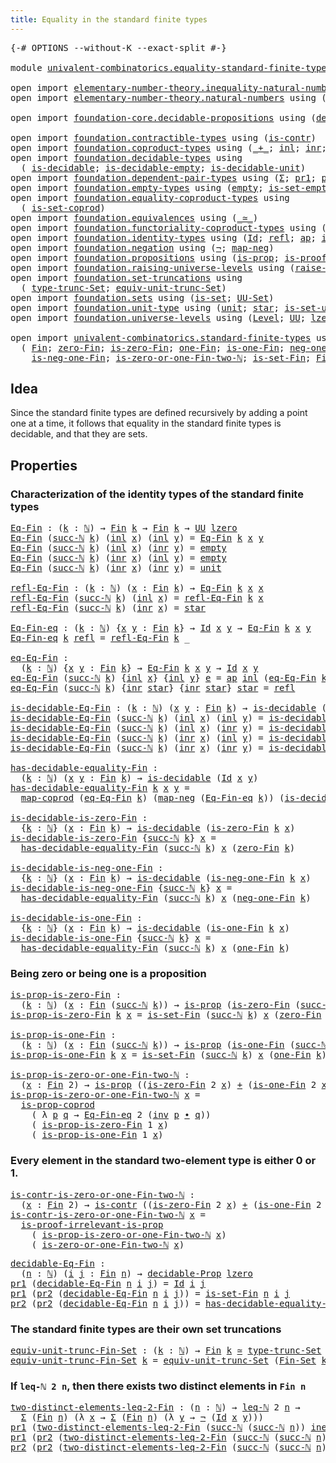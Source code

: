 ```yaml
---
title: Equality in the standard finite types
---
```


<pre class="Agda"><a id="63" class="Symbol">{-#</a> <a id="67" class="Keyword">OPTIONS</a> <a id="75" class="Pragma">--without-K</a> <a id="87" class="Pragma">--exact-split</a> <a id="101" class="Symbol">#-}</a>

<a id="106" class="Keyword">module</a> <a id="113" href="univalent-combinatorics.equality-standard-finite-types.html" class="Module">univalent-combinatorics.equality-standard-finite-types</a> <a id="168" class="Keyword">where</a>

<a id="175" class="Keyword">open</a> <a id="180" class="Keyword">import</a> <a id="187" href="elementary-number-theory.inequality-natural-numbers.html" class="Module">elementary-number-theory.inequality-natural-numbers</a> <a id="239" class="Keyword">using</a> <a id="245" class="Symbol">(</a><a id="246" href="elementary-number-theory.inequality-natural-numbers.html#1662" class="Function">leq-ℕ</a><a id="251" class="Symbol">)</a>
<a id="253" class="Keyword">open</a> <a id="258" class="Keyword">import</a> <a id="265" href="elementary-number-theory.natural-numbers.html" class="Module">elementary-number-theory.natural-numbers</a> <a id="306" class="Keyword">using</a> <a id="312" class="Symbol">(</a><a id="313" href="elementary-number-theory.natural-numbers.html#1530" class="Datatype">ℕ</a><a id="314" class="Symbol">;</a> <a id="316" href="elementary-number-theory.natural-numbers.html#1551" class="InductiveConstructor">zero-ℕ</a><a id="322" class="Symbol">;</a> <a id="324" href="elementary-number-theory.natural-numbers.html#1564" class="InductiveConstructor">succ-ℕ</a><a id="330" class="Symbol">)</a>

<a id="333" class="Keyword">open</a> <a id="338" class="Keyword">import</a> <a id="345" href="foundation-core.decidable-propositions.html" class="Module">foundation-core.decidable-propositions</a> <a id="384" class="Keyword">using</a> <a id="390" class="Symbol">(</a><a id="391" href="foundation-core.decidable-propositions.html#646" class="Function">decidable-Prop</a><a id="405" class="Symbol">)</a>

<a id="408" class="Keyword">open</a> <a id="413" class="Keyword">import</a> <a id="420" href="foundation.contractible-types.html" class="Module">foundation.contractible-types</a> <a id="450" class="Keyword">using</a> <a id="456" class="Symbol">(</a><a id="457" href="foundation-core.contractible-types.html#1006" class="Function">is-contr</a><a id="465" class="Symbol">)</a>
<a id="467" class="Keyword">open</a> <a id="472" class="Keyword">import</a> <a id="479" href="foundation.coproduct-types.html" class="Module">foundation.coproduct-types</a> <a id="506" class="Keyword">using</a> <a id="512" class="Symbol">(</a><a id="513" href="foundation.coproduct-types.html#1182" class="Datatype Operator">_+_</a><a id="516" class="Symbol">;</a> <a id="518" href="foundation.coproduct-types.html#1250" class="InductiveConstructor">inl</a><a id="521" class="Symbol">;</a> <a id="523" href="foundation.coproduct-types.html#1268" class="InductiveConstructor">inr</a><a id="526" class="Symbol">;</a> <a id="528" href="foundation.coproduct-types.html#5785" class="Function">is-prop-coprod</a><a id="542" class="Symbol">;</a> <a id="544" href="foundation.coproduct-types.html#2611" class="Function">neq-inr-inl</a><a id="555" class="Symbol">)</a>
<a id="557" class="Keyword">open</a> <a id="562" class="Keyword">import</a> <a id="569" href="foundation.decidable-types.html" class="Module">foundation.decidable-types</a> <a id="596" class="Keyword">using</a>
  <a id="604" class="Symbol">(</a> <a id="606" href="foundation.decidable-types.html#1915" class="Function">is-decidable</a><a id="618" class="Symbol">;</a> <a id="620" href="foundation.decidable-types.html#2804" class="Function">is-decidable-empty</a><a id="638" class="Symbol">;</a> <a id="640" href="foundation.decidable-types.html#2736" class="Function">is-decidable-unit</a><a id="657" class="Symbol">)</a>
<a id="659" class="Keyword">open</a> <a id="664" class="Keyword">import</a> <a id="671" href="foundation.dependent-pair-types.html" class="Module">foundation.dependent-pair-types</a> <a id="703" class="Keyword">using</a> <a id="709" class="Symbol">(</a><a id="710" href="foundation-core.dependent-pair-types.html#515" class="Record">Σ</a><a id="711" class="Symbol">;</a> <a id="713" href="foundation-core.dependent-pair-types.html#605" class="Field">pr1</a><a id="716" class="Symbol">;</a> <a id="718" href="foundation-core.dependent-pair-types.html#617" class="Field">pr2</a><a id="721" class="Symbol">)</a>
<a id="723" class="Keyword">open</a> <a id="728" class="Keyword">import</a> <a id="735" href="foundation.empty-types.html" class="Module">foundation.empty-types</a> <a id="758" class="Keyword">using</a> <a id="764" class="Symbol">(</a><a id="765" href="foundation-core.empty-types.html#1057" class="Datatype">empty</a><a id="770" class="Symbol">;</a> <a id="772" href="foundation-core.empty-types.html#2550" class="Function">is-set-empty</a><a id="784" class="Symbol">)</a>
<a id="786" class="Keyword">open</a> <a id="791" class="Keyword">import</a> <a id="798" href="foundation.equality-coproduct-types.html" class="Module">foundation.equality-coproduct-types</a> <a id="834" class="Keyword">using</a>
  <a id="842" class="Symbol">(</a> <a id="844" href="foundation.equality-coproduct-types.html#11062" class="Function">is-set-coprod</a><a id="857" class="Symbol">)</a>
<a id="859" class="Keyword">open</a> <a id="864" class="Keyword">import</a> <a id="871" href="foundation.equivalences.html" class="Module">foundation.equivalences</a> <a id="895" class="Keyword">using</a> <a id="901" class="Symbol">(</a><a id="902" href="foundation-core.equivalences.html#1621" class="Function Operator">_≃_</a><a id="905" class="Symbol">)</a>
<a id="907" class="Keyword">open</a> <a id="912" class="Keyword">import</a> <a id="919" href="foundation.functoriality-coproduct-types.html" class="Module">foundation.functoriality-coproduct-types</a> <a id="960" class="Keyword">using</a> <a id="966" class="Symbol">(</a><a id="967" href="foundation.functoriality-coproduct-types.html#2073" class="Function">map-coprod</a><a id="977" class="Symbol">)</a>
<a id="979" class="Keyword">open</a> <a id="984" class="Keyword">import</a> <a id="991" href="foundation.identity-types.html" class="Module">foundation.identity-types</a> <a id="1017" class="Keyword">using</a> <a id="1023" class="Symbol">(</a><a id="1024" href="foundation-core.identity-types.html#1767" class="Datatype">Id</a><a id="1026" class="Symbol">;</a> <a id="1028" href="foundation-core.identity-types.html#1820" class="InductiveConstructor">refl</a><a id="1032" class="Symbol">;</a> <a id="1034" href="foundation-core.identity-types.html#4003" class="Function">ap</a><a id="1036" class="Symbol">;</a> <a id="1038" href="foundation-core.identity-types.html#2729" class="Function">inv</a><a id="1041" class="Symbol">;</a> <a id="1043" href="foundation-core.identity-types.html#2425" class="Function Operator">_∙_</a><a id="1046" class="Symbol">)</a>
<a id="1048" class="Keyword">open</a> <a id="1053" class="Keyword">import</a> <a id="1060" href="foundation.negation.html" class="Module">foundation.negation</a> <a id="1080" class="Keyword">using</a> <a id="1086" class="Symbol">(</a><a id="1087" href="foundation-core.negation.html#465" class="Function">¬</a><a id="1088" class="Symbol">;</a> <a id="1090" href="foundation-core.negation.html#512" class="Function">map-neg</a><a id="1097" class="Symbol">)</a>
<a id="1099" class="Keyword">open</a> <a id="1104" class="Keyword">import</a> <a id="1111" href="foundation.propositions.html" class="Module">foundation.propositions</a> <a id="1135" class="Keyword">using</a> <a id="1141" class="Symbol">(</a><a id="1142" href="foundation-core.propositions.html#1309" class="Function">is-prop</a><a id="1149" class="Symbol">;</a> <a id="1151" href="foundation-core.propositions.html#3047" class="Function">is-proof-irrelevant-is-prop</a><a id="1178" class="Symbol">)</a>
<a id="1180" class="Keyword">open</a> <a id="1185" class="Keyword">import</a> <a id="1192" href="foundation.raising-universe-levels.html" class="Module">foundation.raising-universe-levels</a> <a id="1227" class="Keyword">using</a> <a id="1233" class="Symbol">(</a><a id="1234" href="foundation.raising-universe-levels.html#2149" class="Function">raise-Set</a><a id="1243" class="Symbol">)</a>
<a id="1245" class="Keyword">open</a> <a id="1250" class="Keyword">import</a> <a id="1257" href="foundation.set-truncations.html" class="Module">foundation.set-truncations</a> <a id="1284" class="Keyword">using</a>
  <a id="1292" class="Symbol">(</a> <a id="1294" href="foundation.set-truncations.html#3998" class="Function">type-trunc-Set</a><a id="1308" class="Symbol">;</a> <a id="1310" href="foundation.set-truncations.html#14518" class="Function">equiv-unit-trunc-Set</a><a id="1330" class="Symbol">)</a>
<a id="1332" class="Keyword">open</a> <a id="1337" class="Keyword">import</a> <a id="1344" href="foundation.sets.html" class="Module">foundation.sets</a> <a id="1360" class="Keyword">using</a> <a id="1366" class="Symbol">(</a><a id="1367" href="foundation-core.sets.html#1113" class="Function">is-set</a><a id="1373" class="Symbol">;</a> <a id="1375" href="foundation-core.sets.html#1190" class="Function">UU-Set</a><a id="1381" class="Symbol">)</a>
<a id="1383" class="Keyword">open</a> <a id="1388" class="Keyword">import</a> <a id="1395" href="foundation.unit-type.html" class="Module">foundation.unit-type</a> <a id="1416" class="Keyword">using</a> <a id="1422" class="Symbol">(</a><a id="1423" href="foundation.unit-type.html#1084" class="Datatype">unit</a><a id="1427" class="Symbol">;</a> <a id="1429" href="foundation.unit-type.html#1108" class="InductiveConstructor">star</a><a id="1433" class="Symbol">;</a> <a id="1435" href="foundation.unit-type.html#3103" class="Function">is-set-unit</a><a id="1446" class="Symbol">)</a>
<a id="1448" class="Keyword">open</a> <a id="1453" class="Keyword">import</a> <a id="1460" href="foundation.universe-levels.html" class="Module">foundation.universe-levels</a> <a id="1487" class="Keyword">using</a> <a id="1493" class="Symbol">(</a><a id="1494" href="Agda.Primitive.html#597" class="Postulate">Level</a><a id="1499" class="Symbol">;</a> <a id="1501" href="foundation-core.universe-levels.html#235" class="Primitive">UU</a><a id="1503" class="Symbol">;</a> <a id="1505" href="Agda.Primitive.html#764" class="Primitive">lzero</a><a id="1510" class="Symbol">)</a>

<a id="1513" class="Keyword">open</a> <a id="1518" class="Keyword">import</a> <a id="1525" href="univalent-combinatorics.standard-finite-types.html" class="Module">univalent-combinatorics.standard-finite-types</a> <a id="1571" class="Keyword">using</a>
  <a id="1579" class="Symbol">(</a> <a id="1581" href="univalent-combinatorics.standard-finite-types.html#2393" class="Function">Fin</a><a id="1584" class="Symbol">;</a> <a id="1586" href="univalent-combinatorics.standard-finite-types.html#6792" class="Function">zero-Fin</a><a id="1594" class="Symbol">;</a> <a id="1596" href="univalent-combinatorics.standard-finite-types.html#6895" class="Function">is-zero-Fin</a><a id="1607" class="Symbol">;</a> <a id="1609" href="univalent-combinatorics.standard-finite-types.html#8190" class="Function">one-Fin</a><a id="1616" class="Symbol">;</a> <a id="1618" href="univalent-combinatorics.standard-finite-types.html#8271" class="Function">is-one-Fin</a><a id="1628" class="Symbol">;</a> <a id="1630" href="univalent-combinatorics.standard-finite-types.html#2712" class="Function">neg-one-Fin</a><a id="1641" class="Symbol">;</a>
    <a id="1647" href="univalent-combinatorics.standard-finite-types.html#2777" class="Function">is-neg-one-Fin</a><a id="1661" class="Symbol">;</a> <a id="1663" href="univalent-combinatorics.standard-finite-types.html#8355" class="Function">is-zero-or-one-Fin-two-ℕ</a><a id="1687" class="Symbol">;</a> <a id="1689" href="univalent-combinatorics.standard-finite-types.html#2442" class="Function">is-set-Fin</a><a id="1699" class="Symbol">;</a> <a id="1701" href="univalent-combinatorics.standard-finite-types.html#2285" class="Function">Fin-Set</a><a id="1708" class="Symbol">)</a>
</pre>
## Idea

Since the standard finite types are defined recursively by adding a point one at a time, it follows that equality in the standard finite types is decidable, and that they are sets.

## Properties

### Characterization of the identity types of the standard finite types

<pre class="Agda"><a id="Eq-Fin"></a><a id="2002" href="univalent-combinatorics.equality-standard-finite-types.html#2002" class="Function">Eq-Fin</a> <a id="2009" class="Symbol">:</a> <a id="2011" class="Symbol">(</a><a id="2012" href="univalent-combinatorics.equality-standard-finite-types.html#2012" class="Bound">k</a> <a id="2014" class="Symbol">:</a> <a id="2016" href="elementary-number-theory.natural-numbers.html#1530" class="Datatype">ℕ</a><a id="2017" class="Symbol">)</a> <a id="2019" class="Symbol">→</a> <a id="2021" href="univalent-combinatorics.standard-finite-types.html#2393" class="Function">Fin</a> <a id="2025" href="univalent-combinatorics.equality-standard-finite-types.html#2012" class="Bound">k</a> <a id="2027" class="Symbol">→</a> <a id="2029" href="univalent-combinatorics.standard-finite-types.html#2393" class="Function">Fin</a> <a id="2033" href="univalent-combinatorics.equality-standard-finite-types.html#2012" class="Bound">k</a> <a id="2035" class="Symbol">→</a> <a id="2037" href="foundation-core.universe-levels.html#235" class="Primitive">UU</a> <a id="2040" href="Agda.Primitive.html#764" class="Primitive">lzero</a>
<a id="2046" href="univalent-combinatorics.equality-standard-finite-types.html#2002" class="Function">Eq-Fin</a> <a id="2053" class="Symbol">(</a><a id="2054" href="elementary-number-theory.natural-numbers.html#1564" class="InductiveConstructor">succ-ℕ</a> <a id="2061" href="univalent-combinatorics.equality-standard-finite-types.html#2061" class="Bound">k</a><a id="2062" class="Symbol">)</a> <a id="2064" class="Symbol">(</a><a id="2065" href="foundation.coproduct-types.html#1250" class="InductiveConstructor">inl</a> <a id="2069" href="univalent-combinatorics.equality-standard-finite-types.html#2069" class="Bound">x</a><a id="2070" class="Symbol">)</a> <a id="2072" class="Symbol">(</a><a id="2073" href="foundation.coproduct-types.html#1250" class="InductiveConstructor">inl</a> <a id="2077" href="univalent-combinatorics.equality-standard-finite-types.html#2077" class="Bound">y</a><a id="2078" class="Symbol">)</a> <a id="2080" class="Symbol">=</a> <a id="2082" href="univalent-combinatorics.equality-standard-finite-types.html#2002" class="Function">Eq-Fin</a> <a id="2089" href="univalent-combinatorics.equality-standard-finite-types.html#2061" class="Bound">k</a> <a id="2091" href="univalent-combinatorics.equality-standard-finite-types.html#2069" class="Bound">x</a> <a id="2093" href="univalent-combinatorics.equality-standard-finite-types.html#2077" class="Bound">y</a>
<a id="2095" href="univalent-combinatorics.equality-standard-finite-types.html#2002" class="Function">Eq-Fin</a> <a id="2102" class="Symbol">(</a><a id="2103" href="elementary-number-theory.natural-numbers.html#1564" class="InductiveConstructor">succ-ℕ</a> <a id="2110" href="univalent-combinatorics.equality-standard-finite-types.html#2110" class="Bound">k</a><a id="2111" class="Symbol">)</a> <a id="2113" class="Symbol">(</a><a id="2114" href="foundation.coproduct-types.html#1250" class="InductiveConstructor">inl</a> <a id="2118" href="univalent-combinatorics.equality-standard-finite-types.html#2118" class="Bound">x</a><a id="2119" class="Symbol">)</a> <a id="2121" class="Symbol">(</a><a id="2122" href="foundation.coproduct-types.html#1268" class="InductiveConstructor">inr</a> <a id="2126" href="univalent-combinatorics.equality-standard-finite-types.html#2126" class="Bound">y</a><a id="2127" class="Symbol">)</a> <a id="2129" class="Symbol">=</a> <a id="2131" href="foundation-core.empty-types.html#1057" class="Datatype">empty</a>
<a id="2137" href="univalent-combinatorics.equality-standard-finite-types.html#2002" class="Function">Eq-Fin</a> <a id="2144" class="Symbol">(</a><a id="2145" href="elementary-number-theory.natural-numbers.html#1564" class="InductiveConstructor">succ-ℕ</a> <a id="2152" href="univalent-combinatorics.equality-standard-finite-types.html#2152" class="Bound">k</a><a id="2153" class="Symbol">)</a> <a id="2155" class="Symbol">(</a><a id="2156" href="foundation.coproduct-types.html#1268" class="InductiveConstructor">inr</a> <a id="2160" href="univalent-combinatorics.equality-standard-finite-types.html#2160" class="Bound">x</a><a id="2161" class="Symbol">)</a> <a id="2163" class="Symbol">(</a><a id="2164" href="foundation.coproduct-types.html#1250" class="InductiveConstructor">inl</a> <a id="2168" href="univalent-combinatorics.equality-standard-finite-types.html#2168" class="Bound">y</a><a id="2169" class="Symbol">)</a> <a id="2171" class="Symbol">=</a> <a id="2173" href="foundation-core.empty-types.html#1057" class="Datatype">empty</a>
<a id="2179" href="univalent-combinatorics.equality-standard-finite-types.html#2002" class="Function">Eq-Fin</a> <a id="2186" class="Symbol">(</a><a id="2187" href="elementary-number-theory.natural-numbers.html#1564" class="InductiveConstructor">succ-ℕ</a> <a id="2194" href="univalent-combinatorics.equality-standard-finite-types.html#2194" class="Bound">k</a><a id="2195" class="Symbol">)</a> <a id="2197" class="Symbol">(</a><a id="2198" href="foundation.coproduct-types.html#1268" class="InductiveConstructor">inr</a> <a id="2202" href="univalent-combinatorics.equality-standard-finite-types.html#2202" class="Bound">x</a><a id="2203" class="Symbol">)</a> <a id="2205" class="Symbol">(</a><a id="2206" href="foundation.coproduct-types.html#1268" class="InductiveConstructor">inr</a> <a id="2210" href="univalent-combinatorics.equality-standard-finite-types.html#2210" class="Bound">y</a><a id="2211" class="Symbol">)</a> <a id="2213" class="Symbol">=</a> <a id="2215" href="foundation.unit-type.html#1084" class="Datatype">unit</a>

<a id="refl-Eq-Fin"></a><a id="2221" href="univalent-combinatorics.equality-standard-finite-types.html#2221" class="Function">refl-Eq-Fin</a> <a id="2233" class="Symbol">:</a> <a id="2235" class="Symbol">(</a><a id="2236" href="univalent-combinatorics.equality-standard-finite-types.html#2236" class="Bound">k</a> <a id="2238" class="Symbol">:</a> <a id="2240" href="elementary-number-theory.natural-numbers.html#1530" class="Datatype">ℕ</a><a id="2241" class="Symbol">)</a> <a id="2243" class="Symbol">(</a><a id="2244" href="univalent-combinatorics.equality-standard-finite-types.html#2244" class="Bound">x</a> <a id="2246" class="Symbol">:</a> <a id="2248" href="univalent-combinatorics.standard-finite-types.html#2393" class="Function">Fin</a> <a id="2252" href="univalent-combinatorics.equality-standard-finite-types.html#2236" class="Bound">k</a><a id="2253" class="Symbol">)</a> <a id="2255" class="Symbol">→</a> <a id="2257" href="univalent-combinatorics.equality-standard-finite-types.html#2002" class="Function">Eq-Fin</a> <a id="2264" href="univalent-combinatorics.equality-standard-finite-types.html#2236" class="Bound">k</a> <a id="2266" href="univalent-combinatorics.equality-standard-finite-types.html#2244" class="Bound">x</a> <a id="2268" href="univalent-combinatorics.equality-standard-finite-types.html#2244" class="Bound">x</a>
<a id="2270" href="univalent-combinatorics.equality-standard-finite-types.html#2221" class="Function">refl-Eq-Fin</a> <a id="2282" class="Symbol">(</a><a id="2283" href="elementary-number-theory.natural-numbers.html#1564" class="InductiveConstructor">succ-ℕ</a> <a id="2290" href="univalent-combinatorics.equality-standard-finite-types.html#2290" class="Bound">k</a><a id="2291" class="Symbol">)</a> <a id="2293" class="Symbol">(</a><a id="2294" href="foundation.coproduct-types.html#1250" class="InductiveConstructor">inl</a> <a id="2298" href="univalent-combinatorics.equality-standard-finite-types.html#2298" class="Bound">x</a><a id="2299" class="Symbol">)</a> <a id="2301" class="Symbol">=</a> <a id="2303" href="univalent-combinatorics.equality-standard-finite-types.html#2221" class="Function">refl-Eq-Fin</a> <a id="2315" href="univalent-combinatorics.equality-standard-finite-types.html#2290" class="Bound">k</a> <a id="2317" href="univalent-combinatorics.equality-standard-finite-types.html#2298" class="Bound">x</a>
<a id="2319" href="univalent-combinatorics.equality-standard-finite-types.html#2221" class="Function">refl-Eq-Fin</a> <a id="2331" class="Symbol">(</a><a id="2332" href="elementary-number-theory.natural-numbers.html#1564" class="InductiveConstructor">succ-ℕ</a> <a id="2339" href="univalent-combinatorics.equality-standard-finite-types.html#2339" class="Bound">k</a><a id="2340" class="Symbol">)</a> <a id="2342" class="Symbol">(</a><a id="2343" href="foundation.coproduct-types.html#1268" class="InductiveConstructor">inr</a> <a id="2347" href="univalent-combinatorics.equality-standard-finite-types.html#2347" class="Bound">x</a><a id="2348" class="Symbol">)</a> <a id="2350" class="Symbol">=</a> <a id="2352" href="foundation.unit-type.html#1108" class="InductiveConstructor">star</a>

<a id="Eq-Fin-eq"></a><a id="2358" href="univalent-combinatorics.equality-standard-finite-types.html#2358" class="Function">Eq-Fin-eq</a> <a id="2368" class="Symbol">:</a> <a id="2370" class="Symbol">(</a><a id="2371" href="univalent-combinatorics.equality-standard-finite-types.html#2371" class="Bound">k</a> <a id="2373" class="Symbol">:</a> <a id="2375" href="elementary-number-theory.natural-numbers.html#1530" class="Datatype">ℕ</a><a id="2376" class="Symbol">)</a> <a id="2378" class="Symbol">{</a><a id="2379" href="univalent-combinatorics.equality-standard-finite-types.html#2379" class="Bound">x</a> <a id="2381" href="univalent-combinatorics.equality-standard-finite-types.html#2381" class="Bound">y</a> <a id="2383" class="Symbol">:</a> <a id="2385" href="univalent-combinatorics.standard-finite-types.html#2393" class="Function">Fin</a> <a id="2389" href="univalent-combinatorics.equality-standard-finite-types.html#2371" class="Bound">k</a><a id="2390" class="Symbol">}</a> <a id="2392" class="Symbol">→</a> <a id="2394" href="foundation-core.identity-types.html#1767" class="Datatype">Id</a> <a id="2397" href="univalent-combinatorics.equality-standard-finite-types.html#2379" class="Bound">x</a> <a id="2399" href="univalent-combinatorics.equality-standard-finite-types.html#2381" class="Bound">y</a> <a id="2401" class="Symbol">→</a> <a id="2403" href="univalent-combinatorics.equality-standard-finite-types.html#2002" class="Function">Eq-Fin</a> <a id="2410" href="univalent-combinatorics.equality-standard-finite-types.html#2371" class="Bound">k</a> <a id="2412" href="univalent-combinatorics.equality-standard-finite-types.html#2379" class="Bound">x</a> <a id="2414" href="univalent-combinatorics.equality-standard-finite-types.html#2381" class="Bound">y</a>
<a id="2416" href="univalent-combinatorics.equality-standard-finite-types.html#2358" class="Function">Eq-Fin-eq</a> <a id="2426" href="univalent-combinatorics.equality-standard-finite-types.html#2426" class="Bound">k</a> <a id="2428" href="foundation-core.identity-types.html#1820" class="InductiveConstructor">refl</a> <a id="2433" class="Symbol">=</a> <a id="2435" href="univalent-combinatorics.equality-standard-finite-types.html#2221" class="Function">refl-Eq-Fin</a> <a id="2447" href="univalent-combinatorics.equality-standard-finite-types.html#2426" class="Bound">k</a> <a id="2449" class="Symbol">_</a>

<a id="eq-Eq-Fin"></a><a id="2452" href="univalent-combinatorics.equality-standard-finite-types.html#2452" class="Function">eq-Eq-Fin</a> <a id="2462" class="Symbol">:</a>
  <a id="2466" class="Symbol">(</a><a id="2467" href="univalent-combinatorics.equality-standard-finite-types.html#2467" class="Bound">k</a> <a id="2469" class="Symbol">:</a> <a id="2471" href="elementary-number-theory.natural-numbers.html#1530" class="Datatype">ℕ</a><a id="2472" class="Symbol">)</a> <a id="2474" class="Symbol">{</a><a id="2475" href="univalent-combinatorics.equality-standard-finite-types.html#2475" class="Bound">x</a> <a id="2477" href="univalent-combinatorics.equality-standard-finite-types.html#2477" class="Bound">y</a> <a id="2479" class="Symbol">:</a> <a id="2481" href="univalent-combinatorics.standard-finite-types.html#2393" class="Function">Fin</a> <a id="2485" href="univalent-combinatorics.equality-standard-finite-types.html#2467" class="Bound">k</a><a id="2486" class="Symbol">}</a> <a id="2488" class="Symbol">→</a> <a id="2490" href="univalent-combinatorics.equality-standard-finite-types.html#2002" class="Function">Eq-Fin</a> <a id="2497" href="univalent-combinatorics.equality-standard-finite-types.html#2467" class="Bound">k</a> <a id="2499" href="univalent-combinatorics.equality-standard-finite-types.html#2475" class="Bound">x</a> <a id="2501" href="univalent-combinatorics.equality-standard-finite-types.html#2477" class="Bound">y</a> <a id="2503" class="Symbol">→</a> <a id="2505" href="foundation-core.identity-types.html#1767" class="Datatype">Id</a> <a id="2508" href="univalent-combinatorics.equality-standard-finite-types.html#2475" class="Bound">x</a> <a id="2510" href="univalent-combinatorics.equality-standard-finite-types.html#2477" class="Bound">y</a>
<a id="2512" href="univalent-combinatorics.equality-standard-finite-types.html#2452" class="Function">eq-Eq-Fin</a> <a id="2522" class="Symbol">(</a><a id="2523" href="elementary-number-theory.natural-numbers.html#1564" class="InductiveConstructor">succ-ℕ</a> <a id="2530" href="univalent-combinatorics.equality-standard-finite-types.html#2530" class="Bound">k</a><a id="2531" class="Symbol">)</a> <a id="2533" class="Symbol">{</a><a id="2534" href="foundation.coproduct-types.html#1250" class="InductiveConstructor">inl</a> <a id="2538" href="univalent-combinatorics.equality-standard-finite-types.html#2538" class="Bound">x</a><a id="2539" class="Symbol">}</a> <a id="2541" class="Symbol">{</a><a id="2542" href="foundation.coproduct-types.html#1250" class="InductiveConstructor">inl</a> <a id="2546" href="univalent-combinatorics.equality-standard-finite-types.html#2546" class="Bound">y</a><a id="2547" class="Symbol">}</a> <a id="2549" href="univalent-combinatorics.equality-standard-finite-types.html#2549" class="Bound">e</a> <a id="2551" class="Symbol">=</a> <a id="2553" href="foundation-core.identity-types.html#4003" class="Function">ap</a> <a id="2556" href="foundation.coproduct-types.html#1250" class="InductiveConstructor">inl</a> <a id="2560" class="Symbol">(</a><a id="2561" href="univalent-combinatorics.equality-standard-finite-types.html#2452" class="Function">eq-Eq-Fin</a> <a id="2571" href="univalent-combinatorics.equality-standard-finite-types.html#2530" class="Bound">k</a> <a id="2573" href="univalent-combinatorics.equality-standard-finite-types.html#2549" class="Bound">e</a><a id="2574" class="Symbol">)</a>
<a id="2576" href="univalent-combinatorics.equality-standard-finite-types.html#2452" class="Function">eq-Eq-Fin</a> <a id="2586" class="Symbol">(</a><a id="2587" href="elementary-number-theory.natural-numbers.html#1564" class="InductiveConstructor">succ-ℕ</a> <a id="2594" href="univalent-combinatorics.equality-standard-finite-types.html#2594" class="Bound">k</a><a id="2595" class="Symbol">)</a> <a id="2597" class="Symbol">{</a><a id="2598" href="foundation.coproduct-types.html#1268" class="InductiveConstructor">inr</a> <a id="2602" href="foundation.unit-type.html#1108" class="InductiveConstructor">star</a><a id="2606" class="Symbol">}</a> <a id="2608" class="Symbol">{</a><a id="2609" href="foundation.coproduct-types.html#1268" class="InductiveConstructor">inr</a> <a id="2613" href="foundation.unit-type.html#1108" class="InductiveConstructor">star</a><a id="2617" class="Symbol">}</a> <a id="2619" href="foundation.unit-type.html#1108" class="InductiveConstructor">star</a> <a id="2624" class="Symbol">=</a> <a id="2626" href="foundation-core.identity-types.html#1820" class="InductiveConstructor">refl</a>

<a id="is-decidable-Eq-Fin"></a><a id="2632" href="univalent-combinatorics.equality-standard-finite-types.html#2632" class="Function">is-decidable-Eq-Fin</a> <a id="2652" class="Symbol">:</a> <a id="2654" class="Symbol">(</a><a id="2655" href="univalent-combinatorics.equality-standard-finite-types.html#2655" class="Bound">k</a> <a id="2657" class="Symbol">:</a> <a id="2659" href="elementary-number-theory.natural-numbers.html#1530" class="Datatype">ℕ</a><a id="2660" class="Symbol">)</a> <a id="2662" class="Symbol">(</a><a id="2663" href="univalent-combinatorics.equality-standard-finite-types.html#2663" class="Bound">x</a> <a id="2665" href="univalent-combinatorics.equality-standard-finite-types.html#2665" class="Bound">y</a> <a id="2667" class="Symbol">:</a> <a id="2669" href="univalent-combinatorics.standard-finite-types.html#2393" class="Function">Fin</a> <a id="2673" href="univalent-combinatorics.equality-standard-finite-types.html#2655" class="Bound">k</a><a id="2674" class="Symbol">)</a> <a id="2676" class="Symbol">→</a> <a id="2678" href="foundation.decidable-types.html#1915" class="Function">is-decidable</a> <a id="2691" class="Symbol">(</a><a id="2692" href="univalent-combinatorics.equality-standard-finite-types.html#2002" class="Function">Eq-Fin</a> <a id="2699" href="univalent-combinatorics.equality-standard-finite-types.html#2655" class="Bound">k</a> <a id="2701" href="univalent-combinatorics.equality-standard-finite-types.html#2663" class="Bound">x</a> <a id="2703" href="univalent-combinatorics.equality-standard-finite-types.html#2665" class="Bound">y</a><a id="2704" class="Symbol">)</a>
<a id="2706" href="univalent-combinatorics.equality-standard-finite-types.html#2632" class="Function">is-decidable-Eq-Fin</a> <a id="2726" class="Symbol">(</a><a id="2727" href="elementary-number-theory.natural-numbers.html#1564" class="InductiveConstructor">succ-ℕ</a> <a id="2734" href="univalent-combinatorics.equality-standard-finite-types.html#2734" class="Bound">k</a><a id="2735" class="Symbol">)</a> <a id="2737" class="Symbol">(</a><a id="2738" href="foundation.coproduct-types.html#1250" class="InductiveConstructor">inl</a> <a id="2742" href="univalent-combinatorics.equality-standard-finite-types.html#2742" class="Bound">x</a><a id="2743" class="Symbol">)</a> <a id="2745" class="Symbol">(</a><a id="2746" href="foundation.coproduct-types.html#1250" class="InductiveConstructor">inl</a> <a id="2750" href="univalent-combinatorics.equality-standard-finite-types.html#2750" class="Bound">y</a><a id="2751" class="Symbol">)</a> <a id="2753" class="Symbol">=</a> <a id="2755" href="univalent-combinatorics.equality-standard-finite-types.html#2632" class="Function">is-decidable-Eq-Fin</a> <a id="2775" href="univalent-combinatorics.equality-standard-finite-types.html#2734" class="Bound">k</a> <a id="2777" href="univalent-combinatorics.equality-standard-finite-types.html#2742" class="Bound">x</a> <a id="2779" href="univalent-combinatorics.equality-standard-finite-types.html#2750" class="Bound">y</a>
<a id="2781" href="univalent-combinatorics.equality-standard-finite-types.html#2632" class="Function">is-decidable-Eq-Fin</a> <a id="2801" class="Symbol">(</a><a id="2802" href="elementary-number-theory.natural-numbers.html#1564" class="InductiveConstructor">succ-ℕ</a> <a id="2809" href="univalent-combinatorics.equality-standard-finite-types.html#2809" class="Bound">k</a><a id="2810" class="Symbol">)</a> <a id="2812" class="Symbol">(</a><a id="2813" href="foundation.coproduct-types.html#1250" class="InductiveConstructor">inl</a> <a id="2817" href="univalent-combinatorics.equality-standard-finite-types.html#2817" class="Bound">x</a><a id="2818" class="Symbol">)</a> <a id="2820" class="Symbol">(</a><a id="2821" href="foundation.coproduct-types.html#1268" class="InductiveConstructor">inr</a> <a id="2825" href="univalent-combinatorics.equality-standard-finite-types.html#2825" class="Bound">y</a><a id="2826" class="Symbol">)</a> <a id="2828" class="Symbol">=</a> <a id="2830" href="foundation.decidable-types.html#2804" class="Function">is-decidable-empty</a>
<a id="2849" href="univalent-combinatorics.equality-standard-finite-types.html#2632" class="Function">is-decidable-Eq-Fin</a> <a id="2869" class="Symbol">(</a><a id="2870" href="elementary-number-theory.natural-numbers.html#1564" class="InductiveConstructor">succ-ℕ</a> <a id="2877" href="univalent-combinatorics.equality-standard-finite-types.html#2877" class="Bound">k</a><a id="2878" class="Symbol">)</a> <a id="2880" class="Symbol">(</a><a id="2881" href="foundation.coproduct-types.html#1268" class="InductiveConstructor">inr</a> <a id="2885" href="univalent-combinatorics.equality-standard-finite-types.html#2885" class="Bound">x</a><a id="2886" class="Symbol">)</a> <a id="2888" class="Symbol">(</a><a id="2889" href="foundation.coproduct-types.html#1250" class="InductiveConstructor">inl</a> <a id="2893" href="univalent-combinatorics.equality-standard-finite-types.html#2893" class="Bound">y</a><a id="2894" class="Symbol">)</a> <a id="2896" class="Symbol">=</a> <a id="2898" href="foundation.decidable-types.html#2804" class="Function">is-decidable-empty</a>
<a id="2917" href="univalent-combinatorics.equality-standard-finite-types.html#2632" class="Function">is-decidable-Eq-Fin</a> <a id="2937" class="Symbol">(</a><a id="2938" href="elementary-number-theory.natural-numbers.html#1564" class="InductiveConstructor">succ-ℕ</a> <a id="2945" href="univalent-combinatorics.equality-standard-finite-types.html#2945" class="Bound">k</a><a id="2946" class="Symbol">)</a> <a id="2948" class="Symbol">(</a><a id="2949" href="foundation.coproduct-types.html#1268" class="InductiveConstructor">inr</a> <a id="2953" href="univalent-combinatorics.equality-standard-finite-types.html#2953" class="Bound">x</a><a id="2954" class="Symbol">)</a> <a id="2956" class="Symbol">(</a><a id="2957" href="foundation.coproduct-types.html#1268" class="InductiveConstructor">inr</a> <a id="2961" href="univalent-combinatorics.equality-standard-finite-types.html#2961" class="Bound">y</a><a id="2962" class="Symbol">)</a> <a id="2964" class="Symbol">=</a> <a id="2966" href="foundation.decidable-types.html#2736" class="Function">is-decidable-unit</a>

<a id="has-decidable-equality-Fin"></a><a id="2985" href="univalent-combinatorics.equality-standard-finite-types.html#2985" class="Function">has-decidable-equality-Fin</a> <a id="3012" class="Symbol">:</a>
  <a id="3016" class="Symbol">(</a><a id="3017" href="univalent-combinatorics.equality-standard-finite-types.html#3017" class="Bound">k</a> <a id="3019" class="Symbol">:</a> <a id="3021" href="elementary-number-theory.natural-numbers.html#1530" class="Datatype">ℕ</a><a id="3022" class="Symbol">)</a> <a id="3024" class="Symbol">(</a><a id="3025" href="univalent-combinatorics.equality-standard-finite-types.html#3025" class="Bound">x</a> <a id="3027" href="univalent-combinatorics.equality-standard-finite-types.html#3027" class="Bound">y</a> <a id="3029" class="Symbol">:</a> <a id="3031" href="univalent-combinatorics.standard-finite-types.html#2393" class="Function">Fin</a> <a id="3035" href="univalent-combinatorics.equality-standard-finite-types.html#3017" class="Bound">k</a><a id="3036" class="Symbol">)</a> <a id="3038" class="Symbol">→</a> <a id="3040" href="foundation.decidable-types.html#1915" class="Function">is-decidable</a> <a id="3053" class="Symbol">(</a><a id="3054" href="foundation-core.identity-types.html#1767" class="Datatype">Id</a> <a id="3057" href="univalent-combinatorics.equality-standard-finite-types.html#3025" class="Bound">x</a> <a id="3059" href="univalent-combinatorics.equality-standard-finite-types.html#3027" class="Bound">y</a><a id="3060" class="Symbol">)</a>
<a id="3062" href="univalent-combinatorics.equality-standard-finite-types.html#2985" class="Function">has-decidable-equality-Fin</a> <a id="3089" href="univalent-combinatorics.equality-standard-finite-types.html#3089" class="Bound">k</a> <a id="3091" href="univalent-combinatorics.equality-standard-finite-types.html#3091" class="Bound">x</a> <a id="3093" href="univalent-combinatorics.equality-standard-finite-types.html#3093" class="Bound">y</a> <a id="3095" class="Symbol">=</a>
  <a id="3099" href="foundation.functoriality-coproduct-types.html#2073" class="Function">map-coprod</a> <a id="3110" class="Symbol">(</a><a id="3111" href="univalent-combinatorics.equality-standard-finite-types.html#2452" class="Function">eq-Eq-Fin</a> <a id="3121" href="univalent-combinatorics.equality-standard-finite-types.html#3089" class="Bound">k</a><a id="3122" class="Symbol">)</a> <a id="3124" class="Symbol">(</a><a id="3125" href="foundation-core.negation.html#512" class="Function">map-neg</a> <a id="3133" class="Symbol">(</a><a id="3134" href="univalent-combinatorics.equality-standard-finite-types.html#2358" class="Function">Eq-Fin-eq</a> <a id="3144" href="univalent-combinatorics.equality-standard-finite-types.html#3089" class="Bound">k</a><a id="3145" class="Symbol">))</a> <a id="3148" class="Symbol">(</a><a id="3149" href="univalent-combinatorics.equality-standard-finite-types.html#2632" class="Function">is-decidable-Eq-Fin</a> <a id="3169" href="univalent-combinatorics.equality-standard-finite-types.html#3089" class="Bound">k</a> <a id="3171" href="univalent-combinatorics.equality-standard-finite-types.html#3091" class="Bound">x</a> <a id="3173" href="univalent-combinatorics.equality-standard-finite-types.html#3093" class="Bound">y</a><a id="3174" class="Symbol">)</a>

<a id="is-decidable-is-zero-Fin"></a><a id="3177" href="univalent-combinatorics.equality-standard-finite-types.html#3177" class="Function">is-decidable-is-zero-Fin</a> <a id="3202" class="Symbol">:</a>
  <a id="3206" class="Symbol">{</a><a id="3207" href="univalent-combinatorics.equality-standard-finite-types.html#3207" class="Bound">k</a> <a id="3209" class="Symbol">:</a> <a id="3211" href="elementary-number-theory.natural-numbers.html#1530" class="Datatype">ℕ</a><a id="3212" class="Symbol">}</a> <a id="3214" class="Symbol">(</a><a id="3215" href="univalent-combinatorics.equality-standard-finite-types.html#3215" class="Bound">x</a> <a id="3217" class="Symbol">:</a> <a id="3219" href="univalent-combinatorics.standard-finite-types.html#2393" class="Function">Fin</a> <a id="3223" href="univalent-combinatorics.equality-standard-finite-types.html#3207" class="Bound">k</a><a id="3224" class="Symbol">)</a> <a id="3226" class="Symbol">→</a> <a id="3228" href="foundation.decidable-types.html#1915" class="Function">is-decidable</a> <a id="3241" class="Symbol">(</a><a id="3242" href="univalent-combinatorics.standard-finite-types.html#6895" class="Function">is-zero-Fin</a> <a id="3254" href="univalent-combinatorics.equality-standard-finite-types.html#3207" class="Bound">k</a> <a id="3256" href="univalent-combinatorics.equality-standard-finite-types.html#3215" class="Bound">x</a><a id="3257" class="Symbol">)</a>
<a id="3259" href="univalent-combinatorics.equality-standard-finite-types.html#3177" class="Function">is-decidable-is-zero-Fin</a> <a id="3284" class="Symbol">{</a><a id="3285" href="elementary-number-theory.natural-numbers.html#1564" class="InductiveConstructor">succ-ℕ</a> <a id="3292" href="univalent-combinatorics.equality-standard-finite-types.html#3292" class="Bound">k</a><a id="3293" class="Symbol">}</a> <a id="3295" href="univalent-combinatorics.equality-standard-finite-types.html#3295" class="Bound">x</a> <a id="3297" class="Symbol">=</a>
  <a id="3301" href="univalent-combinatorics.equality-standard-finite-types.html#2985" class="Function">has-decidable-equality-Fin</a> <a id="3328" class="Symbol">(</a><a id="3329" href="elementary-number-theory.natural-numbers.html#1564" class="InductiveConstructor">succ-ℕ</a> <a id="3336" href="univalent-combinatorics.equality-standard-finite-types.html#3292" class="Bound">k</a><a id="3337" class="Symbol">)</a> <a id="3339" href="univalent-combinatorics.equality-standard-finite-types.html#3295" class="Bound">x</a> <a id="3341" class="Symbol">(</a><a id="3342" href="univalent-combinatorics.standard-finite-types.html#6792" class="Function">zero-Fin</a> <a id="3351" href="univalent-combinatorics.equality-standard-finite-types.html#3292" class="Bound">k</a><a id="3352" class="Symbol">)</a>

<a id="is-decidable-is-neg-one-Fin"></a><a id="3355" href="univalent-combinatorics.equality-standard-finite-types.html#3355" class="Function">is-decidable-is-neg-one-Fin</a> <a id="3383" class="Symbol">:</a>
  <a id="3387" class="Symbol">{</a><a id="3388" href="univalent-combinatorics.equality-standard-finite-types.html#3388" class="Bound">k</a> <a id="3390" class="Symbol">:</a> <a id="3392" href="elementary-number-theory.natural-numbers.html#1530" class="Datatype">ℕ</a><a id="3393" class="Symbol">}</a> <a id="3395" class="Symbol">(</a><a id="3396" href="univalent-combinatorics.equality-standard-finite-types.html#3396" class="Bound">x</a> <a id="3398" class="Symbol">:</a> <a id="3400" href="univalent-combinatorics.standard-finite-types.html#2393" class="Function">Fin</a> <a id="3404" href="univalent-combinatorics.equality-standard-finite-types.html#3388" class="Bound">k</a><a id="3405" class="Symbol">)</a> <a id="3407" class="Symbol">→</a> <a id="3409" href="foundation.decidable-types.html#1915" class="Function">is-decidable</a> <a id="3422" class="Symbol">(</a><a id="3423" href="univalent-combinatorics.standard-finite-types.html#2777" class="Function">is-neg-one-Fin</a> <a id="3438" href="univalent-combinatorics.equality-standard-finite-types.html#3388" class="Bound">k</a> <a id="3440" href="univalent-combinatorics.equality-standard-finite-types.html#3396" class="Bound">x</a><a id="3441" class="Symbol">)</a>
<a id="3443" href="univalent-combinatorics.equality-standard-finite-types.html#3355" class="Function">is-decidable-is-neg-one-Fin</a> <a id="3471" class="Symbol">{</a><a id="3472" href="elementary-number-theory.natural-numbers.html#1564" class="InductiveConstructor">succ-ℕ</a> <a id="3479" href="univalent-combinatorics.equality-standard-finite-types.html#3479" class="Bound">k</a><a id="3480" class="Symbol">}</a> <a id="3482" href="univalent-combinatorics.equality-standard-finite-types.html#3482" class="Bound">x</a> <a id="3484" class="Symbol">=</a>
  <a id="3488" href="univalent-combinatorics.equality-standard-finite-types.html#2985" class="Function">has-decidable-equality-Fin</a> <a id="3515" class="Symbol">(</a><a id="3516" href="elementary-number-theory.natural-numbers.html#1564" class="InductiveConstructor">succ-ℕ</a> <a id="3523" href="univalent-combinatorics.equality-standard-finite-types.html#3479" class="Bound">k</a><a id="3524" class="Symbol">)</a> <a id="3526" href="univalent-combinatorics.equality-standard-finite-types.html#3482" class="Bound">x</a> <a id="3528" class="Symbol">(</a><a id="3529" href="univalent-combinatorics.standard-finite-types.html#2712" class="Function">neg-one-Fin</a> <a id="3541" href="univalent-combinatorics.equality-standard-finite-types.html#3479" class="Bound">k</a><a id="3542" class="Symbol">)</a>

<a id="is-decidable-is-one-Fin"></a><a id="3545" href="univalent-combinatorics.equality-standard-finite-types.html#3545" class="Function">is-decidable-is-one-Fin</a> <a id="3569" class="Symbol">:</a>
  <a id="3573" class="Symbol">{</a><a id="3574" href="univalent-combinatorics.equality-standard-finite-types.html#3574" class="Bound">k</a> <a id="3576" class="Symbol">:</a> <a id="3578" href="elementary-number-theory.natural-numbers.html#1530" class="Datatype">ℕ</a><a id="3579" class="Symbol">}</a> <a id="3581" class="Symbol">(</a><a id="3582" href="univalent-combinatorics.equality-standard-finite-types.html#3582" class="Bound">x</a> <a id="3584" class="Symbol">:</a> <a id="3586" href="univalent-combinatorics.standard-finite-types.html#2393" class="Function">Fin</a> <a id="3590" href="univalent-combinatorics.equality-standard-finite-types.html#3574" class="Bound">k</a><a id="3591" class="Symbol">)</a> <a id="3593" class="Symbol">→</a> <a id="3595" href="foundation.decidable-types.html#1915" class="Function">is-decidable</a> <a id="3608" class="Symbol">(</a><a id="3609" href="univalent-combinatorics.standard-finite-types.html#8271" class="Function">is-one-Fin</a> <a id="3620" href="univalent-combinatorics.equality-standard-finite-types.html#3574" class="Bound">k</a> <a id="3622" href="univalent-combinatorics.equality-standard-finite-types.html#3582" class="Bound">x</a><a id="3623" class="Symbol">)</a>
<a id="3625" href="univalent-combinatorics.equality-standard-finite-types.html#3545" class="Function">is-decidable-is-one-Fin</a> <a id="3649" class="Symbol">{</a><a id="3650" href="elementary-number-theory.natural-numbers.html#1564" class="InductiveConstructor">succ-ℕ</a> <a id="3657" href="univalent-combinatorics.equality-standard-finite-types.html#3657" class="Bound">k</a><a id="3658" class="Symbol">}</a> <a id="3660" href="univalent-combinatorics.equality-standard-finite-types.html#3660" class="Bound">x</a> <a id="3662" class="Symbol">=</a>
  <a id="3666" href="univalent-combinatorics.equality-standard-finite-types.html#2985" class="Function">has-decidable-equality-Fin</a> <a id="3693" class="Symbol">(</a><a id="3694" href="elementary-number-theory.natural-numbers.html#1564" class="InductiveConstructor">succ-ℕ</a> <a id="3701" href="univalent-combinatorics.equality-standard-finite-types.html#3657" class="Bound">k</a><a id="3702" class="Symbol">)</a> <a id="3704" href="univalent-combinatorics.equality-standard-finite-types.html#3660" class="Bound">x</a> <a id="3706" class="Symbol">(</a><a id="3707" href="univalent-combinatorics.standard-finite-types.html#8190" class="Function">one-Fin</a> <a id="3715" href="univalent-combinatorics.equality-standard-finite-types.html#3657" class="Bound">k</a><a id="3716" class="Symbol">)</a>
</pre>
### Being zero or being one is a proposition

<pre class="Agda"><a id="is-prop-is-zero-Fin"></a><a id="3777" href="univalent-combinatorics.equality-standard-finite-types.html#3777" class="Function">is-prop-is-zero-Fin</a> <a id="3797" class="Symbol">:</a>
  <a id="3801" class="Symbol">(</a><a id="3802" href="univalent-combinatorics.equality-standard-finite-types.html#3802" class="Bound">k</a> <a id="3804" class="Symbol">:</a> <a id="3806" href="elementary-number-theory.natural-numbers.html#1530" class="Datatype">ℕ</a><a id="3807" class="Symbol">)</a> <a id="3809" class="Symbol">(</a><a id="3810" href="univalent-combinatorics.equality-standard-finite-types.html#3810" class="Bound">x</a> <a id="3812" class="Symbol">:</a> <a id="3814" href="univalent-combinatorics.standard-finite-types.html#2393" class="Function">Fin</a> <a id="3818" class="Symbol">(</a><a id="3819" href="elementary-number-theory.natural-numbers.html#1564" class="InductiveConstructor">succ-ℕ</a> <a id="3826" href="univalent-combinatorics.equality-standard-finite-types.html#3802" class="Bound">k</a><a id="3827" class="Symbol">))</a> <a id="3830" class="Symbol">→</a> <a id="3832" href="foundation-core.propositions.html#1309" class="Function">is-prop</a> <a id="3840" class="Symbol">(</a><a id="3841" href="univalent-combinatorics.standard-finite-types.html#6895" class="Function">is-zero-Fin</a> <a id="3853" class="Symbol">(</a><a id="3854" href="elementary-number-theory.natural-numbers.html#1564" class="InductiveConstructor">succ-ℕ</a> <a id="3861" href="univalent-combinatorics.equality-standard-finite-types.html#3802" class="Bound">k</a><a id="3862" class="Symbol">)</a> <a id="3864" href="univalent-combinatorics.equality-standard-finite-types.html#3810" class="Bound">x</a><a id="3865" class="Symbol">)</a>
<a id="3867" href="univalent-combinatorics.equality-standard-finite-types.html#3777" class="Function">is-prop-is-zero-Fin</a> <a id="3887" href="univalent-combinatorics.equality-standard-finite-types.html#3887" class="Bound">k</a> <a id="3889" href="univalent-combinatorics.equality-standard-finite-types.html#3889" class="Bound">x</a> <a id="3891" class="Symbol">=</a> <a id="3893" href="univalent-combinatorics.standard-finite-types.html#2442" class="Function">is-set-Fin</a> <a id="3904" class="Symbol">(</a><a id="3905" href="elementary-number-theory.natural-numbers.html#1564" class="InductiveConstructor">succ-ℕ</a> <a id="3912" href="univalent-combinatorics.equality-standard-finite-types.html#3887" class="Bound">k</a><a id="3913" class="Symbol">)</a> <a id="3915" href="univalent-combinatorics.equality-standard-finite-types.html#3889" class="Bound">x</a> <a id="3917" class="Symbol">(</a><a id="3918" href="univalent-combinatorics.standard-finite-types.html#6792" class="Function">zero-Fin</a> <a id="3927" href="univalent-combinatorics.equality-standard-finite-types.html#3887" class="Bound">k</a><a id="3928" class="Symbol">)</a>

<a id="is-prop-is-one-Fin"></a><a id="3931" href="univalent-combinatorics.equality-standard-finite-types.html#3931" class="Function">is-prop-is-one-Fin</a> <a id="3950" class="Symbol">:</a>
  <a id="3954" class="Symbol">(</a><a id="3955" href="univalent-combinatorics.equality-standard-finite-types.html#3955" class="Bound">k</a> <a id="3957" class="Symbol">:</a> <a id="3959" href="elementary-number-theory.natural-numbers.html#1530" class="Datatype">ℕ</a><a id="3960" class="Symbol">)</a> <a id="3962" class="Symbol">(</a><a id="3963" href="univalent-combinatorics.equality-standard-finite-types.html#3963" class="Bound">x</a> <a id="3965" class="Symbol">:</a> <a id="3967" href="univalent-combinatorics.standard-finite-types.html#2393" class="Function">Fin</a> <a id="3971" class="Symbol">(</a><a id="3972" href="elementary-number-theory.natural-numbers.html#1564" class="InductiveConstructor">succ-ℕ</a> <a id="3979" href="univalent-combinatorics.equality-standard-finite-types.html#3955" class="Bound">k</a><a id="3980" class="Symbol">))</a> <a id="3983" class="Symbol">→</a> <a id="3985" href="foundation-core.propositions.html#1309" class="Function">is-prop</a> <a id="3993" class="Symbol">(</a><a id="3994" href="univalent-combinatorics.standard-finite-types.html#8271" class="Function">is-one-Fin</a> <a id="4005" class="Symbol">(</a><a id="4006" href="elementary-number-theory.natural-numbers.html#1564" class="InductiveConstructor">succ-ℕ</a> <a id="4013" href="univalent-combinatorics.equality-standard-finite-types.html#3955" class="Bound">k</a><a id="4014" class="Symbol">)</a> <a id="4016" href="univalent-combinatorics.equality-standard-finite-types.html#3963" class="Bound">x</a><a id="4017" class="Symbol">)</a>
<a id="4019" href="univalent-combinatorics.equality-standard-finite-types.html#3931" class="Function">is-prop-is-one-Fin</a> <a id="4038" href="univalent-combinatorics.equality-standard-finite-types.html#4038" class="Bound">k</a> <a id="4040" href="univalent-combinatorics.equality-standard-finite-types.html#4040" class="Bound">x</a> <a id="4042" class="Symbol">=</a> <a id="4044" href="univalent-combinatorics.standard-finite-types.html#2442" class="Function">is-set-Fin</a> <a id="4055" class="Symbol">(</a><a id="4056" href="elementary-number-theory.natural-numbers.html#1564" class="InductiveConstructor">succ-ℕ</a> <a id="4063" href="univalent-combinatorics.equality-standard-finite-types.html#4038" class="Bound">k</a><a id="4064" class="Symbol">)</a> <a id="4066" href="univalent-combinatorics.equality-standard-finite-types.html#4040" class="Bound">x</a> <a id="4068" class="Symbol">(</a><a id="4069" href="univalent-combinatorics.standard-finite-types.html#8190" class="Function">one-Fin</a> <a id="4077" href="univalent-combinatorics.equality-standard-finite-types.html#4038" class="Bound">k</a><a id="4078" class="Symbol">)</a>

<a id="is-prop-is-zero-or-one-Fin-two-ℕ"></a><a id="4081" href="univalent-combinatorics.equality-standard-finite-types.html#4081" class="Function">is-prop-is-zero-or-one-Fin-two-ℕ</a> <a id="4114" class="Symbol">:</a>
  <a id="4118" class="Symbol">(</a><a id="4119" href="univalent-combinatorics.equality-standard-finite-types.html#4119" class="Bound">x</a> <a id="4121" class="Symbol">:</a> <a id="4123" href="univalent-combinatorics.standard-finite-types.html#2393" class="Function">Fin</a> <a id="4127" class="Number">2</a><a id="4128" class="Symbol">)</a> <a id="4130" class="Symbol">→</a> <a id="4132" href="foundation-core.propositions.html#1309" class="Function">is-prop</a> <a id="4140" class="Symbol">((</a><a id="4142" href="univalent-combinatorics.standard-finite-types.html#6895" class="Function">is-zero-Fin</a> <a id="4154" class="Number">2</a> <a id="4156" href="univalent-combinatorics.equality-standard-finite-types.html#4119" class="Bound">x</a><a id="4157" class="Symbol">)</a> <a id="4159" href="foundation.coproduct-types.html#1182" class="Datatype Operator">+</a> <a id="4161" class="Symbol">(</a><a id="4162" href="univalent-combinatorics.standard-finite-types.html#8271" class="Function">is-one-Fin</a> <a id="4173" class="Number">2</a> <a id="4175" href="univalent-combinatorics.equality-standard-finite-types.html#4119" class="Bound">x</a><a id="4176" class="Symbol">))</a>
<a id="4179" href="univalent-combinatorics.equality-standard-finite-types.html#4081" class="Function">is-prop-is-zero-or-one-Fin-two-ℕ</a> <a id="4212" href="univalent-combinatorics.equality-standard-finite-types.html#4212" class="Bound">x</a> <a id="4214" class="Symbol">=</a>
  <a id="4218" href="foundation.coproduct-types.html#5785" class="Function">is-prop-coprod</a>
    <a id="4237" class="Symbol">(</a> <a id="4239" class="Symbol">λ</a> <a id="4241" href="univalent-combinatorics.equality-standard-finite-types.html#4241" class="Bound">p</a> <a id="4243" href="univalent-combinatorics.equality-standard-finite-types.html#4243" class="Bound">q</a> <a id="4245" class="Symbol">→</a> <a id="4247" href="univalent-combinatorics.equality-standard-finite-types.html#2358" class="Function">Eq-Fin-eq</a> <a id="4257" class="Number">2</a> <a id="4259" class="Symbol">(</a><a id="4260" href="foundation-core.identity-types.html#2729" class="Function">inv</a> <a id="4264" href="univalent-combinatorics.equality-standard-finite-types.html#4241" class="Bound">p</a> <a id="4266" href="foundation-core.identity-types.html#2425" class="Function Operator">∙</a> <a id="4268" href="univalent-combinatorics.equality-standard-finite-types.html#4243" class="Bound">q</a><a id="4269" class="Symbol">))</a>
    <a id="4276" class="Symbol">(</a> <a id="4278" href="univalent-combinatorics.equality-standard-finite-types.html#3777" class="Function">is-prop-is-zero-Fin</a> <a id="4298" class="Number">1</a> <a id="4300" href="univalent-combinatorics.equality-standard-finite-types.html#4212" class="Bound">x</a><a id="4301" class="Symbol">)</a>
    <a id="4307" class="Symbol">(</a> <a id="4309" href="univalent-combinatorics.equality-standard-finite-types.html#3931" class="Function">is-prop-is-one-Fin</a> <a id="4328" class="Number">1</a> <a id="4330" href="univalent-combinatorics.equality-standard-finite-types.html#4212" class="Bound">x</a><a id="4331" class="Symbol">)</a>
</pre>
### Every element in the standard two-element type is either 0 or 1.

<pre class="Agda"><a id="is-contr-is-zero-or-one-Fin-two-ℕ"></a><a id="4416" href="univalent-combinatorics.equality-standard-finite-types.html#4416" class="Function">is-contr-is-zero-or-one-Fin-two-ℕ</a> <a id="4450" class="Symbol">:</a>
  <a id="4454" class="Symbol">(</a><a id="4455" href="univalent-combinatorics.equality-standard-finite-types.html#4455" class="Bound">x</a> <a id="4457" class="Symbol">:</a> <a id="4459" href="univalent-combinatorics.standard-finite-types.html#2393" class="Function">Fin</a> <a id="4463" class="Number">2</a><a id="4464" class="Symbol">)</a> <a id="4466" class="Symbol">→</a> <a id="4468" href="foundation-core.contractible-types.html#1006" class="Function">is-contr</a> <a id="4477" class="Symbol">((</a><a id="4479" href="univalent-combinatorics.standard-finite-types.html#6895" class="Function">is-zero-Fin</a> <a id="4491" class="Number">2</a> <a id="4493" href="univalent-combinatorics.equality-standard-finite-types.html#4455" class="Bound">x</a><a id="4494" class="Symbol">)</a> <a id="4496" href="foundation.coproduct-types.html#1182" class="Datatype Operator">+</a> <a id="4498" class="Symbol">(</a><a id="4499" href="univalent-combinatorics.standard-finite-types.html#8271" class="Function">is-one-Fin</a> <a id="4510" class="Number">2</a> <a id="4512" href="univalent-combinatorics.equality-standard-finite-types.html#4455" class="Bound">x</a><a id="4513" class="Symbol">))</a>
<a id="4516" href="univalent-combinatorics.equality-standard-finite-types.html#4416" class="Function">is-contr-is-zero-or-one-Fin-two-ℕ</a> <a id="4550" href="univalent-combinatorics.equality-standard-finite-types.html#4550" class="Bound">x</a> <a id="4552" class="Symbol">=</a>
  <a id="4556" href="foundation-core.propositions.html#3047" class="Function">is-proof-irrelevant-is-prop</a>
    <a id="4588" class="Symbol">(</a> <a id="4590" href="univalent-combinatorics.equality-standard-finite-types.html#4081" class="Function">is-prop-is-zero-or-one-Fin-two-ℕ</a> <a id="4623" href="univalent-combinatorics.equality-standard-finite-types.html#4550" class="Bound">x</a><a id="4624" class="Symbol">)</a>
    <a id="4630" class="Symbol">(</a> <a id="4632" href="univalent-combinatorics.standard-finite-types.html#8355" class="Function">is-zero-or-one-Fin-two-ℕ</a> <a id="4657" href="univalent-combinatorics.equality-standard-finite-types.html#4550" class="Bound">x</a><a id="4658" class="Symbol">)</a>
</pre>
<pre class="Agda"><a id="decidable-Eq-Fin"></a><a id="4673" href="univalent-combinatorics.equality-standard-finite-types.html#4673" class="Function">decidable-Eq-Fin</a> <a id="4690" class="Symbol">:</a>
  <a id="4694" class="Symbol">(</a><a id="4695" href="univalent-combinatorics.equality-standard-finite-types.html#4695" class="Bound">n</a> <a id="4697" class="Symbol">:</a> <a id="4699" href="elementary-number-theory.natural-numbers.html#1530" class="Datatype">ℕ</a><a id="4700" class="Symbol">)</a> <a id="4702" class="Symbol">(</a><a id="4703" href="univalent-combinatorics.equality-standard-finite-types.html#4703" class="Bound">i</a> <a id="4705" href="univalent-combinatorics.equality-standard-finite-types.html#4705" class="Bound">j</a> <a id="4707" class="Symbol">:</a> <a id="4709" href="univalent-combinatorics.standard-finite-types.html#2393" class="Function">Fin</a> <a id="4713" href="univalent-combinatorics.equality-standard-finite-types.html#4695" class="Bound">n</a><a id="4714" class="Symbol">)</a> <a id="4716" class="Symbol">→</a> <a id="4718" href="foundation-core.decidable-propositions.html#646" class="Function">decidable-Prop</a> <a id="4733" href="Agda.Primitive.html#764" class="Primitive">lzero</a>
<a id="4739" href="foundation-core.dependent-pair-types.html#605" class="Field">pr1</a> <a id="4743" class="Symbol">(</a><a id="4744" href="univalent-combinatorics.equality-standard-finite-types.html#4673" class="Function">decidable-Eq-Fin</a> <a id="4761" href="univalent-combinatorics.equality-standard-finite-types.html#4761" class="Bound">n</a> <a id="4763" href="univalent-combinatorics.equality-standard-finite-types.html#4763" class="Bound">i</a> <a id="4765" href="univalent-combinatorics.equality-standard-finite-types.html#4765" class="Bound">j</a><a id="4766" class="Symbol">)</a> <a id="4768" class="Symbol">=</a> <a id="4770" href="foundation-core.identity-types.html#1767" class="Datatype">Id</a> <a id="4773" href="univalent-combinatorics.equality-standard-finite-types.html#4763" class="Bound">i</a> <a id="4775" href="univalent-combinatorics.equality-standard-finite-types.html#4765" class="Bound">j</a>
<a id="4777" href="foundation-core.dependent-pair-types.html#605" class="Field">pr1</a> <a id="4781" class="Symbol">(</a><a id="4782" href="foundation-core.dependent-pair-types.html#617" class="Field">pr2</a> <a id="4786" class="Symbol">(</a><a id="4787" href="univalent-combinatorics.equality-standard-finite-types.html#4673" class="Function">decidable-Eq-Fin</a> <a id="4804" href="univalent-combinatorics.equality-standard-finite-types.html#4804" class="Bound">n</a> <a id="4806" href="univalent-combinatorics.equality-standard-finite-types.html#4806" class="Bound">i</a> <a id="4808" href="univalent-combinatorics.equality-standard-finite-types.html#4808" class="Bound">j</a><a id="4809" class="Symbol">))</a> <a id="4812" class="Symbol">=</a> <a id="4814" href="univalent-combinatorics.standard-finite-types.html#2442" class="Function">is-set-Fin</a> <a id="4825" href="univalent-combinatorics.equality-standard-finite-types.html#4804" class="Bound">n</a> <a id="4827" href="univalent-combinatorics.equality-standard-finite-types.html#4806" class="Bound">i</a> <a id="4829" href="univalent-combinatorics.equality-standard-finite-types.html#4808" class="Bound">j</a>
<a id="4831" href="foundation-core.dependent-pair-types.html#617" class="Field">pr2</a> <a id="4835" class="Symbol">(</a><a id="4836" href="foundation-core.dependent-pair-types.html#617" class="Field">pr2</a> <a id="4840" class="Symbol">(</a><a id="4841" href="univalent-combinatorics.equality-standard-finite-types.html#4673" class="Function">decidable-Eq-Fin</a> <a id="4858" href="univalent-combinatorics.equality-standard-finite-types.html#4858" class="Bound">n</a> <a id="4860" href="univalent-combinatorics.equality-standard-finite-types.html#4860" class="Bound">i</a> <a id="4862" href="univalent-combinatorics.equality-standard-finite-types.html#4862" class="Bound">j</a><a id="4863" class="Symbol">))</a> <a id="4866" class="Symbol">=</a> <a id="4868" href="univalent-combinatorics.equality-standard-finite-types.html#2985" class="Function">has-decidable-equality-Fin</a> <a id="4895" href="univalent-combinatorics.equality-standard-finite-types.html#4858" class="Bound">n</a> <a id="4897" href="univalent-combinatorics.equality-standard-finite-types.html#4860" class="Bound">i</a> <a id="4899" href="univalent-combinatorics.equality-standard-finite-types.html#4862" class="Bound">j</a>
</pre>
### The standard finite types are their own set truncations

<pre class="Agda"><a id="equiv-unit-trunc-Fin-Set"></a><a id="4975" href="univalent-combinatorics.equality-standard-finite-types.html#4975" class="Function">equiv-unit-trunc-Fin-Set</a> <a id="5000" class="Symbol">:</a> <a id="5002" class="Symbol">(</a><a id="5003" href="univalent-combinatorics.equality-standard-finite-types.html#5003" class="Bound">k</a> <a id="5005" class="Symbol">:</a> <a id="5007" href="elementary-number-theory.natural-numbers.html#1530" class="Datatype">ℕ</a><a id="5008" class="Symbol">)</a> <a id="5010" class="Symbol">→</a> <a id="5012" href="univalent-combinatorics.standard-finite-types.html#2393" class="Function">Fin</a> <a id="5016" href="univalent-combinatorics.equality-standard-finite-types.html#5003" class="Bound">k</a> <a id="5018" href="foundation-core.equivalences.html#1621" class="Function Operator">≃</a> <a id="5020" href="foundation.set-truncations.html#3998" class="Function">type-trunc-Set</a> <a id="5035" class="Symbol">(</a><a id="5036" href="univalent-combinatorics.standard-finite-types.html#2393" class="Function">Fin</a> <a id="5040" href="univalent-combinatorics.equality-standard-finite-types.html#5003" class="Bound">k</a><a id="5041" class="Symbol">)</a>
<a id="5043" href="univalent-combinatorics.equality-standard-finite-types.html#4975" class="Function">equiv-unit-trunc-Fin-Set</a> <a id="5068" href="univalent-combinatorics.equality-standard-finite-types.html#5068" class="Bound">k</a> <a id="5070" class="Symbol">=</a> <a id="5072" href="foundation.set-truncations.html#14518" class="Function">equiv-unit-trunc-Set</a> <a id="5093" class="Symbol">(</a><a id="5094" href="univalent-combinatorics.standard-finite-types.html#2285" class="Function">Fin-Set</a> <a id="5102" href="univalent-combinatorics.equality-standard-finite-types.html#5068" class="Bound">k</a><a id="5103" class="Symbol">)</a>
</pre>
### If `leq-ℕ 2 n`, then there exists two distinct elements in `Fin n`

<pre class="Agda"><a id="two-distinct-elements-leq-2-Fin"></a><a id="5190" href="univalent-combinatorics.equality-standard-finite-types.html#5190" class="Function">two-distinct-elements-leq-2-Fin</a> <a id="5222" class="Symbol">:</a> <a id="5224" class="Symbol">(</a><a id="5225" href="univalent-combinatorics.equality-standard-finite-types.html#5225" class="Bound">n</a> <a id="5227" class="Symbol">:</a> <a id="5229" href="elementary-number-theory.natural-numbers.html#1530" class="Datatype">ℕ</a><a id="5230" class="Symbol">)</a> <a id="5232" class="Symbol">→</a> <a id="5234" href="elementary-number-theory.inequality-natural-numbers.html#1662" class="Function">leq-ℕ</a> <a id="5240" class="Number">2</a> <a id="5242" href="univalent-combinatorics.equality-standard-finite-types.html#5225" class="Bound">n</a> <a id="5244" class="Symbol">→</a>
  <a id="5248" href="foundation-core.dependent-pair-types.html#515" class="Record">Σ</a> <a id="5250" class="Symbol">(</a><a id="5251" href="univalent-combinatorics.standard-finite-types.html#2393" class="Function">Fin</a> <a id="5255" href="univalent-combinatorics.equality-standard-finite-types.html#5225" class="Bound">n</a><a id="5256" class="Symbol">)</a> <a id="5258" class="Symbol">(λ</a> <a id="5261" href="univalent-combinatorics.equality-standard-finite-types.html#5261" class="Bound">x</a> <a id="5263" class="Symbol">→</a> <a id="5265" href="foundation-core.dependent-pair-types.html#515" class="Record">Σ</a> <a id="5267" class="Symbol">(</a><a id="5268" href="univalent-combinatorics.standard-finite-types.html#2393" class="Function">Fin</a> <a id="5272" href="univalent-combinatorics.equality-standard-finite-types.html#5225" class="Bound">n</a><a id="5273" class="Symbol">)</a> <a id="5275" class="Symbol">(λ</a> <a id="5278" href="univalent-combinatorics.equality-standard-finite-types.html#5278" class="Bound">y</a> <a id="5280" class="Symbol">→</a> <a id="5282" href="foundation-core.negation.html#465" class="Function">¬</a> <a id="5284" class="Symbol">(</a><a id="5285" href="foundation-core.identity-types.html#1767" class="Datatype">Id</a> <a id="5288" href="univalent-combinatorics.equality-standard-finite-types.html#5261" class="Bound">x</a> <a id="5290" href="univalent-combinatorics.equality-standard-finite-types.html#5278" class="Bound">y</a><a id="5291" class="Symbol">)))</a>
<a id="5295" href="foundation-core.dependent-pair-types.html#605" class="Field">pr1</a> <a id="5299" class="Symbol">(</a><a id="5300" href="univalent-combinatorics.equality-standard-finite-types.html#5190" class="Function">two-distinct-elements-leq-2-Fin</a> <a id="5332" class="Symbol">(</a><a id="5333" href="elementary-number-theory.natural-numbers.html#1564" class="InductiveConstructor">succ-ℕ</a> <a id="5340" class="Symbol">(</a><a id="5341" href="elementary-number-theory.natural-numbers.html#1564" class="InductiveConstructor">succ-ℕ</a> <a id="5348" href="univalent-combinatorics.equality-standard-finite-types.html#5348" class="Bound">n</a><a id="5349" class="Symbol">))</a> <a id="5352" href="univalent-combinatorics.equality-standard-finite-types.html#5352" class="Bound">ineq</a><a id="5356" class="Symbol">)</a> <a id="5358" class="Symbol">=</a> <a id="5360" href="foundation.coproduct-types.html#1268" class="InductiveConstructor">inr</a> <a id="5364" href="foundation.unit-type.html#1108" class="InductiveConstructor">star</a>
<a id="5369" href="foundation-core.dependent-pair-types.html#605" class="Field">pr1</a> <a id="5373" class="Symbol">(</a><a id="5374" href="foundation-core.dependent-pair-types.html#617" class="Field">pr2</a> <a id="5378" class="Symbol">(</a><a id="5379" href="univalent-combinatorics.equality-standard-finite-types.html#5190" class="Function">two-distinct-elements-leq-2-Fin</a> <a id="5411" class="Symbol">(</a><a id="5412" href="elementary-number-theory.natural-numbers.html#1564" class="InductiveConstructor">succ-ℕ</a> <a id="5419" class="Symbol">(</a><a id="5420" href="elementary-number-theory.natural-numbers.html#1564" class="InductiveConstructor">succ-ℕ</a> <a id="5427" href="univalent-combinatorics.equality-standard-finite-types.html#5427" class="Bound">n</a><a id="5428" class="Symbol">))</a> <a id="5431" href="univalent-combinatorics.equality-standard-finite-types.html#5431" class="Bound">ineq</a><a id="5435" class="Symbol">))</a> <a id="5438" class="Symbol">=</a> <a id="5440" href="foundation.coproduct-types.html#1250" class="InductiveConstructor">inl</a> <a id="5444" class="Symbol">(</a><a id="5445" href="foundation.coproduct-types.html#1268" class="InductiveConstructor">inr</a> <a id="5449" href="foundation.unit-type.html#1108" class="InductiveConstructor">star</a><a id="5453" class="Symbol">)</a>
<a id="5455" href="foundation-core.dependent-pair-types.html#617" class="Field">pr2</a> <a id="5459" class="Symbol">(</a><a id="5460" href="foundation-core.dependent-pair-types.html#617" class="Field">pr2</a> <a id="5464" class="Symbol">(</a><a id="5465" href="univalent-combinatorics.equality-standard-finite-types.html#5190" class="Function">two-distinct-elements-leq-2-Fin</a> <a id="5497" class="Symbol">(</a><a id="5498" href="elementary-number-theory.natural-numbers.html#1564" class="InductiveConstructor">succ-ℕ</a> <a id="5505" class="Symbol">(</a><a id="5506" href="elementary-number-theory.natural-numbers.html#1564" class="InductiveConstructor">succ-ℕ</a> <a id="5513" href="univalent-combinatorics.equality-standard-finite-types.html#5513" class="Bound">n</a><a id="5514" class="Symbol">))</a> <a id="5517" href="univalent-combinatorics.equality-standard-finite-types.html#5517" class="Bound">ineq</a><a id="5521" class="Symbol">))</a> <a id="5524" class="Symbol">=</a> <a id="5526" href="foundation.coproduct-types.html#2611" class="Function">neq-inr-inl</a>
</pre>